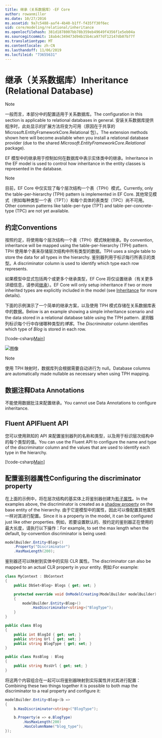 ```yaml
---
title: 继承（关系数据库）-EF Core
author: rowanmiller
ms.date: 10/27/2016
ms.assetid: 9a7c5488-aaf4-4b40-b1ff-f435ff30f6ec
uid: core/modeling/relational/inheritance
ms.openlocfilehash: 381d1878007bb78b359eb49649f4356f1e5eb04a
ms.sourcegitcommit: 18ab4c349473d94b15b4ca977df12147db07b77f
ms.translationtype: MT
ms.contentlocale: zh-CN
ms.lasthandoff: 11/06/2019
ms.locfileid: "73655631"
---
```

# <a name="inheritance-relational-database"></a><span data-ttu-id="2e281-102">继承（关系数据库）</span><span class="sxs-lookup"><span data-stu-id="2e281-102">Inheritance (Relational Database)</span></span>

> [!NOTE]  
> <span data-ttu-id="2e281-103">一般而言，本部分中的配置适用于关系数据库。</span><span class="sxs-lookup"><span data-stu-id="2e281-103">The configuration in this section is applicable to relational databases in general.</span></span> <span data-ttu-id="2e281-104">安装关系数据库提供程序时，此处显示的扩展方法将变为可用（原因在于共享的 Microsoft.EntityFrameworkCore.Relational 包）。</span><span class="sxs-lookup"><span data-stu-id="2e281-104">The extension methods shown here will become available when you install a relational database provider (due to the shared *Microsoft.EntityFrameworkCore.Relational* package).</span></span>

<span data-ttu-id="2e281-105">EF 模型中的继承用于控制如何在数据库中表示实体类中的继承。</span><span class="sxs-lookup"><span data-stu-id="2e281-105">Inheritance in the EF model is used to control how inheritance in the entity classes is represented in the database.</span></span>

> [!NOTE]  
> <span data-ttu-id="2e281-106">目前，EF Core 中仅实现了每个层次结构一个表（TPH）模式。</span><span class="sxs-lookup"><span data-stu-id="2e281-106">Currently, only the table-per-hierarchy (TPH) pattern is implemented in EF Core.</span></span> <span data-ttu-id="2e281-107">其他常见模式（例如每种类型一个表（TPT））和每个具体的表类型（TPC）尚不可用。</span><span class="sxs-lookup"><span data-stu-id="2e281-107">Other common patterns like table-per-type (TPT) and table-per-concrete-type (TPC) are not yet available.</span></span>

## <a name="conventions"></a><span data-ttu-id="2e281-108">约定</span><span class="sxs-lookup"><span data-stu-id="2e281-108">Conventions</span></span>

<span data-ttu-id="2e281-109">按照约定，将使用每个层次结构一个表（TPH）模式映射继承。</span><span class="sxs-lookup"><span data-stu-id="2e281-109">By convention, inheritance will be mapped using the table-per-hierarchy (TPH) pattern.</span></span> <span data-ttu-id="2e281-110">TPH 使用单个表来存储层次结构中所有类型的数据。</span><span class="sxs-lookup"><span data-stu-id="2e281-110">TPH uses a single table to store the data for all types in the hierarchy.</span></span> <span data-ttu-id="2e281-111">鉴别器列用于标识每行所表示的类型。</span><span class="sxs-lookup"><span data-stu-id="2e281-111">A discriminator column is used to identify which type each row represents.</span></span>

<span data-ttu-id="2e281-112">如果模型中显式包括两个或更多个继承类型，EF Core 将仅设置继承（有关更多详细信息，请参阅[继承](../inheritance.md)）。</span><span class="sxs-lookup"><span data-stu-id="2e281-112">EF Core will only setup inheritance if two or more inherited types are explicitly included in the model (see [Inheritance](../inheritance.md) for more details).</span></span>

<span data-ttu-id="2e281-113">下面的示例演示了一个简单的继承方案，以及使用 TPH 模式存储在关系数据库表中的数据。</span><span class="sxs-lookup"><span data-stu-id="2e281-113">Below is an example showing a simple inheritance scenario and the data stored in a relational database table using the TPH pattern.</span></span> <span data-ttu-id="2e281-114">*鉴别*器列标识每个行中存储哪种类型的*博客*。</span><span class="sxs-lookup"><span data-stu-id="2e281-114">The *Discriminator* column identifies which type of *Blog* is stored in each row.</span></span>

[!code-csharp[Main](../../../../samples/core/Modeling/Conventions/InheritanceDbSets.cs#Model)]

![图像](_static/inheritance-tph-data.png)

>[!NOTE]
> <span data-ttu-id="2e281-116">使用 TPH 映射时，数据库列会根据需要自动进行为 null。</span><span class="sxs-lookup"><span data-stu-id="2e281-116">Database columns are automatically made nullable as necessary when using TPH mapping.</span></span>

## <a name="data-annotations"></a><span data-ttu-id="2e281-117">数据注释</span><span class="sxs-lookup"><span data-stu-id="2e281-117">Data Annotations</span></span>

<span data-ttu-id="2e281-118">不能使用数据批注来配置继承。</span><span class="sxs-lookup"><span data-stu-id="2e281-118">You cannot use Data Annotations to configure inheritance.</span></span>

## <a name="fluent-api"></a><span data-ttu-id="2e281-119">Fluent API</span><span class="sxs-lookup"><span data-stu-id="2e281-119">Fluent API</span></span>

<span data-ttu-id="2e281-120">您可以使用熟知的 API 来配置鉴别器列的名称和类型，以及用于标识层次结构中的每个类型的值。</span><span class="sxs-lookup"><span data-stu-id="2e281-120">You can use the Fluent API to configure the name and type of the discriminator column and the values that are used to identify each type in the hierarchy.</span></span>

[!code-csharp[Main](../../../../samples/core/Modeling/FluentAPI/InheritanceTPHDiscriminator.cs#Inheritance)]

## <a name="configuring-the-discriminator-property"></a><span data-ttu-id="2e281-121">配置鉴别器属性</span><span class="sxs-lookup"><span data-stu-id="2e281-121">Configuring the discriminator property</span></span>

<span data-ttu-id="2e281-122">在上面的示例中，将在层次结构的基实体上将鉴别器创建为[影子属性](xref:core/modeling/shadow-properties)。</span><span class="sxs-lookup"><span data-stu-id="2e281-122">In the examples above, the discriminator is created as a [shadow property](xref:core/modeling/shadow-properties) on the base entity of the hierarchy.</span></span> <span data-ttu-id="2e281-123">由于它是模型中的属性，因此可以像配置其他属性一样对其进行配置。</span><span class="sxs-lookup"><span data-stu-id="2e281-123">Since it is a property in the model, it can be configured just like other properties.</span></span> <span data-ttu-id="2e281-124">例如，若要设置默认的、按约定的鉴别器正在使用的最大长度，请执行以下操作：</span><span class="sxs-lookup"><span data-stu-id="2e281-124">For example, to set the max length when the default, by-convention discriminator is being used:</span></span>

```C#
modelBuilder.Entity<Blog>()
    .Property("Discriminator")
    .HasMaxLength(200);
```

<span data-ttu-id="2e281-125">鉴别器还可以映射到实体中的实际 CLR 属性。</span><span class="sxs-lookup"><span data-stu-id="2e281-125">The discriminator can also be mapped to an actual CLR property in your entity.</span></span> <span data-ttu-id="2e281-126">例如:</span><span class="sxs-lookup"><span data-stu-id="2e281-126">For example:</span></span>

```C#
class MyContext : DbContext
{
    public DbSet<Blog> Blogs { get; set; }

    protected override void OnModelCreating(ModelBuilder modelBuilder)
    {
        modelBuilder.Entity<Blog>()
            .HasDiscriminator<string>("BlogType");
    }
}

public class Blog
{
    public int BlogId { get; set; }
    public string Url { get; set; }
    public string BlogType { get; set; }
}

public class RssBlog : Blog
{
    public string RssUrl { get; set; }
}
```

<span data-ttu-id="2e281-127">将这两个内容组合在一起可以将鉴别器映射到实际属性并对其进行配置：</span><span class="sxs-lookup"><span data-stu-id="2e281-127">Combining these two things together it is possible to both map the discriminator to a real property and configure it:</span></span>

```C#
modelBuilder.Entity<Blog>(b =>
{
    b.HasDiscriminator<string>("BlogType");

    b.Property(e => e.BlogType)
        .HasMaxLength(200)
        .HasColumnName("blog_type");
});
```
